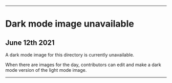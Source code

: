
***
 
# Dark mode image unavailable

## June 12th 2021

A dark mode image for this directory is currently unavailable.

When there are images for the day, contributors can edit and make a dark mode version of the light mode image.

***
